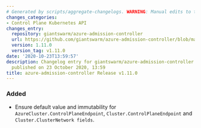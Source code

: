 ```yaml
---
# Generated by scripts/aggregate-changelogs. WARNING: Manual edits to this files will be overwritten.
changes_categories:
- Control Plane Kubernetes API
changes_entry:
  repository: giantswarm/azure-admission-controller
  url: https://github.com/giantswarm/azure-admission-controller/blob/master/CHANGELOG.md#1110---2020-10-23
  version: 1.11.0
  version_tag: v1.11.0
date: '2020-10-23T13:59:57'
description: Changelog entry for giantswarm/azure-admission-controller version 1.11.0,
  published on 23 October 2020, 13:59
title: azure-admission-controller Release v1.11.0
---
```


### Added
- Ensure default value and immutability for `AzureCluster.ControlPlaneEndpoint`, `Cluster.ControlPlaneEndpoint` and `Cluster.ClusterNetwork fields`.
